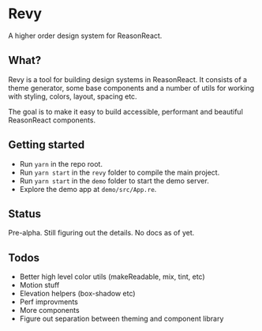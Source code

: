# Revy

A higher order design system for ReasonReact.

## What?

Revy is a tool for building design systems in ReasonReact. It consists of a theme generator, some base components and a number of utils for working with styling, colors, layout, spacing etc.

The goal is to make it easy to build accessible, performant and beautiful ReasonReact components.

## Getting started

- Run `yarn` in the repo root.
- Run `yarn start` in the `revy` folder to compile the main project.
- Run `yarn start` in the `demo` folder to start the demo server.
- Explore the demo app at `demo/src/App.re`.

## Status

Pre-alpha. Still figuring out the details. No docs as of yet.

## Todos

- Better high level color utils (makeReadable, mix, tint, etc)
- Motion stuff
- Elevation helpers (box-shadow etc)
- Perf improvments
- More components
- Figure out separation between theming and component library
